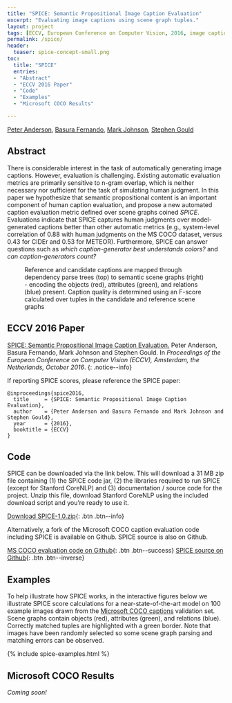 ```yaml
---
title: "SPICE: Semantic Propositional Image Caption Evaluation"
excerpt: "Evaluating image captions using scene graph tuples."
layout: project
tags: [ECCV, European Conference on Computer Vision, 2016, image captioning, evaluation metric, Microsoft COCO]
permalink: /spice/
header:
  teaser: spice-concept-small.png
toc:
  title: "SPICE"
  entries:
  - "Abstract"
  - "ECCV 2016 Paper"
  - "Code"
  - "Examples"
  - "Microsoft COCO Results"

---
```


[Peter Anderson](/), [Basura Fernando](http://users.cecs.anu.edu.au/~basura/), [Mark Johnson](http://web.science.mq.edu.au/~mjohnson/), [Stephen Gould](http://users.cecs.anu.edu.au/~sgould/)


## Abstract
There is considerable interest in the task of automatically generating image captions. However, evaluation is challenging. Existing automatic evaluation metrics are primarily sensitive to n-gram overlap, which is neither necessary nor sufficient for the task of simulating human judgment. In this paper we hypothesize that semantic propositional content is an important component of human caption evaluation, and propose a new automated caption evaluation metric defined over scene graphs coined *SPICE*. Evaluations indicate that SPICE captures human judgments over model-generated captions better than other automatic metrics (e.g., system-level correlation of 0.88 with human judgments on the MS COCO dataset, versus 0.43 for CIDEr and 0.53 for METEOR). Furthermore, SPICE can answer questions such as *which caption-generator best understands colors?* and *can caption-generators count?*

<figure class="align-center" style="max-width: 433px;"> 
  <img src="{{ site.url }}{{ site.baseurl }}/images/spice-concept.png" alt="">
  <figcaption>Reference and candidate captions are mapped through dependency parse trees (top) to semantic scene graphs (right) - encoding the objects (red), attributes (green), and relations (blue) present. Caption quality is determined using an F-score calculated over tuples in the candidate and reference scene graphs</figcaption>
</figure>

## ECCV 2016 Paper

[SPICE: Semantic Propositional Image Caption Evaluation.](/images/SPICE.pdf) Peter Anderson, Basura Fernando, Mark Johnson and Stephen Gould. In *Proceedings of the European Conference on Computer Vision (ECCV), Amsterdam, the Netherlands, October 2016*.
{: .notice--info}

If reporting SPICE scores, please reference the SPICE paper:

```
@inproceedings{spice2016,
  title     = {SPICE: Semantic Propositional Image Caption Evaluation},
  author    = {Peter Anderson and Basura Fernando and Mark Johnson and Stephen Gould},
  year      = {2016},
  booktitle = {ECCV}
}
```


## Code

SPICE can be downloaded via the link below. This will download a 31 MB zip file containing (1) the SPICE code jar, (2) the libraries required to run SPICE (except for Stanford CoreNLP) and (3) documentation / source code for the project. Unzip this file, download Stanford CoreNLP using the included download script and you’re ready to use it.

[Download SPICE-1.0.zip](/images/SPICE-1.0.zip){: .btn .btn--info}

Alternatively, a fork of the Microsoft COCO caption evaluation code including SPICE is available on Github. 
SPICE source is also on Github.

[MS COCO evaluation code on Github](https://github.com/peteanderson80/coco-caption){: .btn .btn--success} 
[SPICE source on Github](https://github.com/peteanderson80/SPICE){: .btn .btn--inverse}


## Examples

To help illustrate how SPICE works, in the interactive figures below we illustrate SPICE score calculations for a near-state-of-the-art model on 100 example images drawn from the [Microsoft COCO captions](http://mscoco.org) validation set. Scene graphs contain objects (red), attributes (green), and relations (blue). Correctly matched tuples are highlighted with a green border. Note that images have been randomly selected so some scene graph parsing and matching errors can be observed.


{% include spice-examples.html %}

## Microsoft COCO Results

*Coming soon!*

